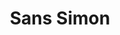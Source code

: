 ---
ee_id: '165'
site: '1'
type: '2'
url: 2004-008-sans-simon
title: Sans Simon
year: '2004'
display_year: '2004'
medium: Video
dims: ''
pitch: 'Simon and Garfunkel minus Simon. '
ps: ''
live_url: ''
related: "[40] 2004-014 Sans Simon - 2004-014-sans-simon"
youtube: ''
related_code: ''
imgs: sans-simon-2004-008-database-still-2_1.jpg
subheading: "(Video)"
download: ''
add_credit: ''
commission: ''
layout: things-i-made
---